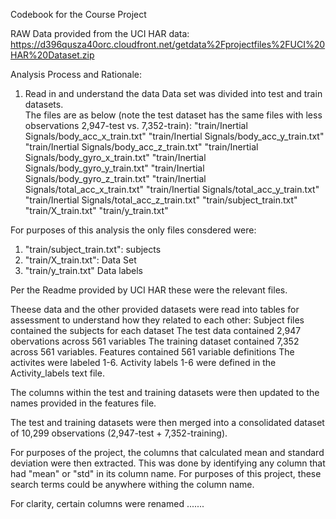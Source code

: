 Codebook for the Course Project

RAW Data provided from the UCI HAR data: https://d396qusza40orc.cloudfront.net/getdata%2Fprojectfiles%2FUCI%20HAR%20Dataset.zip


Analysis Process and Rationale:
1. Read in and understand the data
Data set was divided into test and train datasets.  
The files are as below (note the test dataset has the same files with less observations 2,947-test vs. 7,352-train):
 "train/Inertial Signals/body_acc_x_train.txt"  "train/Inertial Signals/body_acc_y_train.txt"  "train/Inertial Signals/body_acc_z_train.txt" 
 "train/Inertial Signals/body_gyro_x_train.txt" "train/Inertial Signals/body_gyro_y_train.txt" "train/Inertial Signals/body_gyro_z_train.txt"
 "train/Inertial Signals/total_acc_x_train.txt" "train/Inertial Signals/total_acc_y_train.txt" "train/Inertial Signals/total_acc_z_train.txt"
 "train/subject_train.txt"                      "train/X_train.txt"                            "train/y_train.txt" 

For purposes of this analysis the only files consdered were:
1. "train/subject_train.txt": subjects
2. "train/X_train.txt": Data Set
3. "train/y_train.txt" Data labels

Per the Readme provided by UCI HAR these were the relevant files.

Theese data and the other provided datasets were read into tables for assessment to understand how they related to each other:
Subject files contained the subjects for each dataset
The test data contained 2,947 obervations across 561 variables
The training dataset contained 7,352 across 561 variables. 
Features contained 561 variable definitions
The activites were labeled 1-6.
Activity labels 1-6 were defined in the Activity_labels text file.

The columns within the test and training datasets were then updated to the names provided in the features file.

The test and training datasets were then merged into a consolidated dataset of 10,299 observations (2,947-test + 7,352-training).

For purposes of the project, the columns that calculated mean and standard deviation were then extracted. This was done by identifying
any column that had "mean" or "std" in its column name.  For purposes of this project, these search terms could be anywhere withing 
the column name.

For clarity, certain columns were renamed .......
